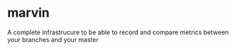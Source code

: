 # marvin
A complete infrastrucure to be able to record and compare metrics between your branches and your master
